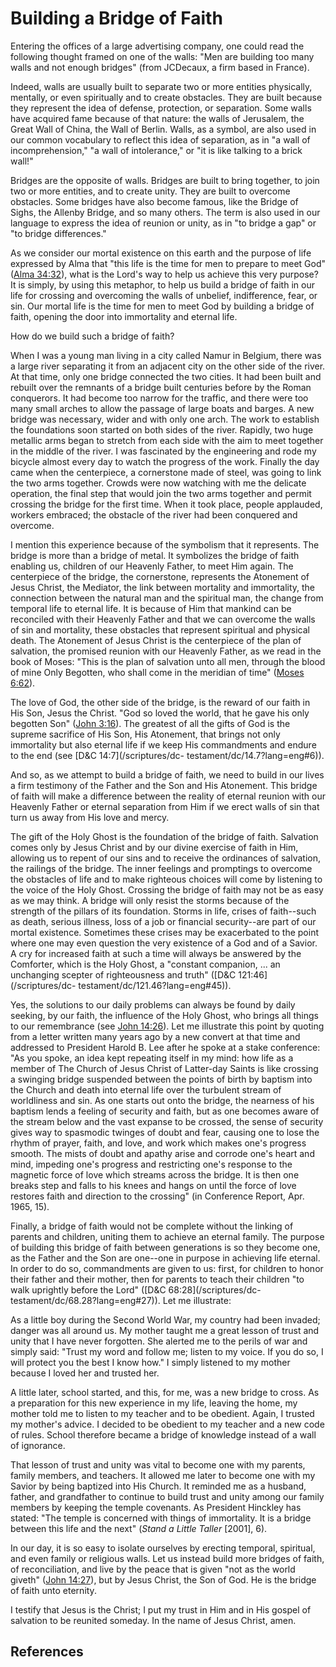 # Building a Bridge of Faith

Entering the offices of a large advertising company, one could read the
following thought framed on one of the walls: "Men are building too many walls
and not enough bridges" (from JCDecaux, a firm based in France).

Indeed, walls are usually built to separate two or more entities physically,
mentally, or even spiritually and to create obstacles. They are built because
they represent the idea of defense, protection, or separation. Some walls have
acquired fame because of that nature: the walls of Jerusalem, the Great Wall
of China, the Wall of Berlin. Walls, as a symbol, are also used in our common
vocabulary to reflect this idea of separation, as in "a wall of
incomprehension," "a wall of intolerance," or "it is like talking to a brick
wall!"

Bridges are the opposite of walls. Bridges are built to bring together, to
join two or more entities, and to create unity. They are built to overcome
obstacles. Some bridges have also become famous, like the Bridge of Sighs, the
Allenby Bridge, and so many others. The term is also used in our language to
express the idea of reunion or unity, as in "to bridge a gap" or "to bridge
differences."

As we consider our mortal existence on this earth and the purpose of life
expressed by Alma that "this life is the time for men to prepare to meet God"
([Alma 34:32](/scriptures/bofm/alma/34.32?lang=eng#31)), what is the Lord's
way to help us achieve this very purpose? It is simply, by using this
metaphor, to help us build a bridge of faith in our life for crossing and
overcoming the walls of unbelief, indifference, fear, or sin. Our mortal life
is the time for men to meet God by building a bridge of faith, opening the
door into immortality and eternal life.

How do we build such a bridge of faith?

When I was a young man living in a city called Namur in Belgium, there was a
large river separating it from an adjacent city on the other side of the
river. At that time, only one bridge connected the two cities. It had been
built and rebuilt over the remnants of a bridge built centuries before by the
Roman conquerors. It had become too narrow for the traffic, and there were too
many small arches to allow the passage of large boats and barges. A new bridge
was necessary, wider and with only one arch. The work to establish the
foundations soon started on both sides of the river. Rapidly, two huge
metallic arms began to stretch from each side with the aim to meet together in
the middle of the river. I was fascinated by the engineering and rode my
bicycle almost every day to watch the progress of the work. Finally the day
came when the centerpiece, a cornerstone made of steel, was going to link the
two arms together. Crowds were now watching with me the delicate operation,
the final step that would join the two arms together and permit crossing the
bridge for the first time. When it took place, people applauded, workers
embraced; the obstacle of the river had been conquered and overcome.

I mention this experience because of the symbolism that it represents. The
bridge is more than a bridge of metal. It symbolizes the bridge of faith
enabling us, children of our Heavenly Father, to meet Him again. The
centerpiece of the bridge, the cornerstone, represents the Atonement of Jesus
Christ, the Mediator, the link between mortality and immortality, the
connection between the natural man and the spiritual man, the change from
temporal life to eternal life. It is because of Him that mankind can be
reconciled with their Heavenly Father and that we can overcome the walls of
sin and mortality, these obstacles that represent spiritual and physical
death. The Atonement of Jesus Christ is the centerpiece of the plan of
salvation, the promised reunion with our Heavenly Father, as we read in the
book of Moses: "This is the plan of salvation unto all men, through the blood
of mine Only Begotten, who shall come in the meridian of time" ([Moses
6:62](/scriptures/pgp/moses/6.62?lang=eng#61)).

The love of God, the other side of the bridge, is the reward of our faith in
His Son, Jesus the Christ. "God so loved the world, that he gave his only
begotten Son" ([John 3:16](/scriptures/nt/john/3.16?lang=eng#15)). The
greatest of all the gifts of God is the supreme sacrifice of His Son, His
Atonement, that brings not only immortality but also eternal life if we keep
His commandments and endure to the end (see [D&amp;C 14:7](/scriptures/dc-
testament/dc/14.7?lang=eng#6)).

And so, as we attempt to build a bridge of faith, we need to build in our
lives a firm testimony of the Father and the Son and His Atonement. This
bridge of faith will make a difference between the reality of eternal reunion
with our Heavenly Father or eternal separation from Him if we erect walls of
sin that turn us away from His love and mercy.

The gift of the Holy Ghost is the foundation of the bridge of faith. Salvation
comes only by Jesus Christ and by our divine exercise of faith in Him,
allowing us to repent of our sins and to receive the ordinances of salvation,
the railings of the bridge. The inner feelings and promptings to overcome the
obstacles of life and to make righteous choices will come by listening to the
voice of the Holy Ghost. Crossing the bridge of faith may not be as easy as we
may think. A bridge will only resist the storms because of the strength of the
pillars of its foundation. Storms in life, crises of faith--such as death,
serious illness, loss of a job or financial security--are part of our mortal
existence. Sometimes these crises may be exacerbated to the point where one
may even question the very existence of a God and of a Savior. A cry for
increased faith at such a time will always be answered by the Comforter, which
is the Holy Ghost, a "constant companion, ... an unchanging scepter of
righteousness and truth" ([D&amp;C 121:46](/scriptures/dc-
testament/dc/121.46?lang=eng#45)).

Yes, the solutions to our daily problems can always be found by daily seeking,
by our faith, the influence of the Holy Ghost, who brings all things to our
remembrance (see [John 14:26](/scriptures/nt/john/14.26?lang=eng#25)). Let me
illustrate this point by quoting from a letter written many years ago by a new
convert at that time and addressed to President Harold B. Lee after he spoke
at a stake conference: "As you spoke, an idea kept repeating itself in my
mind: how life as a member of The Church of Jesus Christ of Latter-day Saints
is like crossing a swinging bridge suspended between the points of birth by
baptism into the Church and death into eternal life over the turbulent stream
of worldliness and sin. As one starts out onto the bridge, the nearness of his
baptism lends a feeling of security and faith, but as one becomes aware of the
stream below and the vast expanse to be crossed, the sense of security gives
way to spasmodic twinges of doubt and fear, causing one to lose the rhythm of
prayer, faith, and love, and work which makes one's progress smooth. The mists
of doubt and apathy arise and corrode one's heart and mind, impeding one's
progress and restricting one's response to the magnetic force of love which
streams across the bridge. It is then one breaks step and falls to his knees
and hangs on until the force of love restores faith and direction to the
crossing" (in Conference Report, Apr. 1965, 15).

Finally, a bridge of faith would not be complete without the linking of
parents and children, uniting them to achieve an eternal family. The purpose
of building this bridge of faith between generations is so they become one, as
the Father and the Son are one--one in purpose in achieving life eternal. In
order to do so, commandments are given to us: first, for children to honor
their father and their mother, then for parents to teach their children "to
walk uprightly before the Lord" ([D&amp;C 68:28](/scriptures/dc-
testament/dc/68.28?lang=eng#27)). Let me illustrate:

As a little boy during the Second World War, my country had been invaded;
danger was all around us. My mother taught me a great lesson of trust and
unity that I have never forgotten. She alerted me to the perils of war and
simply said: "Trust my word and follow me; listen to my voice. If you do so, I
will protect you the best I know how." I simply listened to my mother because
I loved her and trusted her.

A little later, school started, and this, for me, was a new bridge to cross.
As a preparation for this new experience in my life, leaving the home, my
mother told me to listen to my teacher and to be obedient. Again, I trusted my
mother's advice. I decided to be obedient to my teacher and a new code of
rules. School therefore became a bridge of knowledge instead of a wall of
ignorance.

That lesson of trust and unity was vital to become one with my parents, family
members, and teachers. It allowed me later to become one with my Savior by
being baptized into His Church. It reminded me as a husband, father, and
grandfather to continue to build trust and unity among our family members by
keeping the temple covenants. As President Hinckley has stated: "The temple is
concerned with things of immortality. It is a bridge between this life and the
next" (_Stand a Little Taller_ [2001], 6).

In our day, it is so easy to isolate ourselves by erecting temporal,
spiritual, and even family or religious walls. Let us instead build more
bridges of faith, of reconciliation, and live by the peace that is given "not
as the world giveth" ([John 14:27](/scriptures/nt/john/14.27?lang=eng#26)),
but by Jesus Christ, the Son of God. He is the bridge of faith unto eternity.

I testify that Jesus is the Christ; I put my trust in Him and in His gospel of
salvation to be reunited someday. In the name of Jesus Christ, amen.

## References

